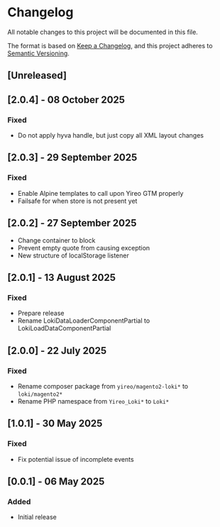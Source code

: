 # Changelog
All notable changes to this project will be documented in this file.

The format is based on [Keep a Changelog](https://keepachangelog.com/en/1.0.0/),
and this project adheres to [Semantic Versioning](https://semver.org/spec/v2.0.0.html).

## [Unreleased]

## [2.0.4] - 08 October 2025
### Fixed
- Do not apply hyva handle, but just copy all XML layout changes

## [2.0.3] - 29 September 2025
### Fixed
- Enable Alpine templates to call upon Yireo GTM properly
- Failsafe for when store is not present yet

## [2.0.2] - 27 September 2025
- Change container to block
- Prevent empty quote from causing exception
- New structure of localStorage listener

## [2.0.1] - 13 August 2025
### Fixed
- Prepare release
- Rename LokiDataLoaderComponentPartial to LokiLoadDataComponentPartial

## [2.0.0] - 22 July 2025
### Fixed
- Rename composer package from `yireo/magento2-loki*` to `loki/magento2*`
- Rename PHP namespace from `Yireo_Loki*` to `Loki*`

## [1.0.1] - 30 May 2025
### Fixed
- Fix potential issue of incomplete events

## [0.0.1] - 06 May 2025
### Added
- Initial release
